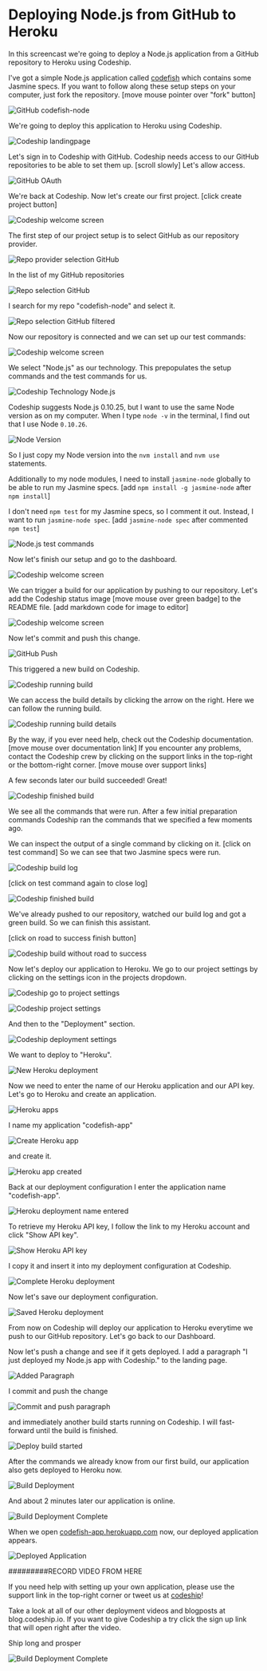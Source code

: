 












Deploying Node.js from GitHub to Heroku
======================

In this screencast we're going to deploy a Node.js application from a GitHub repository to Heroku using Codeship.





I've got a simple Node.js application called [codefish][codefish-repo] which contains some Jasmine specs. If you want to follow along these setup steps on your computer, just fork the repository. [move mouse pointer over "fork" button]

![GitHub codefish-node][screenshot-repository]





We're going to deploy this application to Heroku using Codeship.

![Codeship landingpage][screenshot-codefish-landingpage]

Let's sign in to Codeship with GitHub. Codeship needs access to our GitHub repositories to be able to set them up. [scroll slowly] Let's allow access.

![GitHub OAuth][screenshot-oauth]

We're back at Codeship. Now let's create our first project. [click create project button]

![Codeship welcome screen][screenshot-codeship-welcome]





The first step of our project setup is to select GitHub as our repository provider.

![Repo provider selection GitHub][screenshot-repo-provider-selection]

In the list of my GitHub repositories

![Repo selection GitHub][screenshot-repo-selection]

I search for my repo "codefish-node" and select it.

![Repo selection GitHub filtered][screenshot-repo-selection-filtered]

Now our repository is connected and we can set up our test commands:

![Codeship welcome screen][screenshot-codeship-technology]

We select "Node.js" as our technology. This prepopulates the setup commands and the test commands for us.

![Codeship Technology Node.js][screenshot-codeship-technology-selected]





Codeship suggests Node.js 0.10.25, but I want to use the same Node version as on my computer. When I type `node -v` in the terminal, I find out that I use Node `0.10.26`.

![Node Version][screenshot-technology-version]

So I just copy my Node version into the `nvm install` and `nvm use` statements.

Additionally to my node modules, I need to install `jasmine-node` globally to be able to run my Jasmine specs. [add `npm install -g jasmine-node` after `npm install`]

I don't need `npm test` for my Jasmine specs, so I comment it out. Instead, I want to run `jasmine-node spec`. [add `jasmine-node spec` after commented `npm test`]

![Node.js test commands][screenshot-test-commands]





Now let's finish our setup and go to the dashboard.

![Codeship welcome screen][screenshot-codeship-dasboard]





We can trigger a build for our application by pushing to our repository. Let's add the Codeship status image [move mouse over green badge] to the README file.
[add markdown code for image to editor]

![Codeship welcome screen][screenshot-codeship-image]

Now let's commit and push this change.

![GitHub Push][screenshot-codeship-push]

This triggered a new build on Codeship.

![Codeship running build][screenshot-first-build-running]

We can access the build details by clicking the arrow on the right. Here we can follow the running build.

![Codeship running build details][screenshot-first-build-running-details]

By the way, if you ever need help, check out the Codeship documentation. [move mouse over documentation link] If you encounter any problems, contact the Codeship crew by clicking on the support links in the top-right or the bottom-right corner. [move mouse over support links]

A few seconds later our build succeeded! Great!

![Codeship finished build][screenshot-first-build-finished]

We see all the commands that were run. After a few initial preparation commands Codeship ran the commands that we specified a few moments ago.





We can inspect the output of a single command by clicking on it.
[click on test command]
So we can see that two Jasmine specs were run.

![Codeship build log][screenshot-build-log]

[click on test command again to close log]

![Codeship finished build][screenshot-first-build-finished]





We've already pushed to our repository, watched our build log and got a green build. So we can finish this assistant.

[click on road to success finish button]

![Codeship build without road to success][screenshot-build-without-road-to-success]





Now let's deploy our application to Heroku. We go to our project settings by clicking on the settings icon in the projects dropdown.

![Codeship go to project settings][screenshot-go-to-project-settings]

![Codeship project settings][screenshot-project-settings]

And then to the "Deployment" section.

![Codeship deployment settings][screenshot-deployment-settings]

We want to deploy to "Heroku".

![New Heroku deployment][screenshot-new-deployment]





Now we need to enter the name of our Heroku application and our API key. Let's go to Heroku and create an application.

![Heroku apps][screenshot-heroku-apps]

I name my application "codefish-app"

![Create Heroku app][screenshot-create-heroku-app]

and create it.

![Heroku app created][screenshot-heroku-app-created]

Back at our deployment configuration I enter the application name "codefish-app".

![Heroku deployment name entered][screenshot-heroku-deployment-name]

To retrieve my Heroku API key, I follow the link to my Heroku account and click "Show API key".

![Show Heroku API key][screenshot-show-api-key]

I copy it and insert it into my deployment configuration at Codeship.





![Complete Heroku deployment][screenshot-complete-deployment]

Now let's save our deployment configuration.

![Saved Heroku deployment][screenshot-saved-deployment]

From now on Codeship will deploy our application to Heroku everytime we push to our GitHub repository.
Let's go back to our Dashboard.





Now let's push a change and see if it gets deployed. I add a paragraph "I just deployed my Node.js app with Codeship." to the landing page.

![Added Paragraph][screenshot-added-paragraph]

I commit and push the change

![Commit and push paragraph][screenshot-commit-and-push-paragraph]





and immediately another build starts running on Codeship. I will fast-forward until the build is finished.

![Deploy build started][screenshot-deploy-build-started]

After the commands we already know from our first build, our application also gets deployed to Heroku now.

![Build Deployment][screenshot-build-deployment]

And about 2 minutes later our application is online.

![Build Deployment Complete][screenshot-build-deployment-complete]





When we open [codefish-app.herokuapp.com][codefish-live] now, our deployed application appears.

![Deployed Application][screenshot-deployed-application]

#########RECORD VIDEO FROM HERE

If you need help with setting up your own application, please use the support link in the top-right corner or tweet us at [codeship][codeship-twitter]!

Take a look at all of our other deployment videos and blogposts at blog.codeship.io.
If you want to give Codeship a try click the sign up link that will open right after the video.

Ship long and prosper

![Build Deployment Complete][screenshot-build-deployment-complete]



 [codeship]: https://www.codeship.io/
 [codeship-twitter]: http://www.twitter.com/codeship
 
 [codefish-repo]: https://github.com/codeship-tutorials/codefish-node
 
 
 [codefish-live]: http://codefish-app.herokuapp.com
 
 [screenshot-repository]: https://raw.githubusercontent.com/codeship/screencast-storyboards/node-github-heroku/screenshots/github/codefish-node/repository.png
 [screenshot-codefish-landingpage]: https://raw.githubusercontent.com/codeship/screencast-storyboards/node-github-heroku/screenshots/codeship-landingpage.png
 [screenshot-oauth]: https://raw.githubusercontent.com/codeship/screencast-storyboards/node-github-heroku/screenshots/github/oauth.png
 [screenshot-codeship-welcome]: https://raw.githubusercontent.com/codeship/screencast-storyboards/node-github-heroku/screenshots/codeship-welcome.png
 [screenshot-repo-provider-selection]: https://raw.githubusercontent.com/codeship/screencast-storyboards/node-github-heroku/screenshots/github/repo-provider-selection.png
 [screenshot-repo-selection]: https://raw.githubusercontent.com/codeship/screencast-storyboards/node-github-heroku/screenshots/repo-selection.png
 [screenshot-repo-selection-filtered]: https://raw.githubusercontent.com/codeship/screencast-storyboards/node-github-heroku/screenshots/node/codefish-node-selection-filtered.png
 [screenshot-codeship-technology]: https://raw.githubusercontent.com/codeship/screencast-storyboards/node-github-heroku/screenshots/codeship-technology.png
 [screenshot-codeship-technology-selected]: https://raw.githubusercontent.com/codeship/screencast-storyboards/node-github-heroku/screenshots/node/codeship-technology.png
 [screenshot-technology-version]: https://raw.githubusercontent.com/codeship/screencast-storyboards/node-github-heroku/screenshots/node/technology-version.png
 [screenshot-test-commands]: https://raw.githubusercontent.com/codeship/screencast-storyboards/node-github-heroku/screenshots/node/test-commands.png
 [screenshot-codeship-dasboard]: https://raw.githubusercontent.com/codeship/screencast-storyboards/node-github-heroku/screenshots/github/codefish-node/codeship-dashboard.png
 [screenshot-codeship-image]: https://raw.githubusercontent.com/codeship/screencast-storyboards/node-github-heroku/screenshots/node/codeship-image.png
 [screenshot-codeship-push]: https://raw.githubusercontent.com/codeship/screencast-storyboards/node-github-heroku/screenshots/github/codefish-node/push.png
 [screenshot-first-build-running]: https://raw.githubusercontent.com/codeship/screencast-storyboards/node-github-heroku/screenshots/node/first-build-running.png
 [screenshot-first-build-running-details]: https://raw.githubusercontent.com/codeship/screencast-storyboards/node-github-heroku/screenshots/github/codefish-node/first-build-running-details.png
 [screenshot-first-build-finished]: https://raw.githubusercontent.com/codeship/screencast-storyboards/node-github-heroku/screenshots/github/codefish-node/first-build-finished.png
 [screenshot-build-log]: https://raw.githubusercontent.com/codeship/screencast-storyboards/node-github-heroku/screenshots/github/codefish-node/build-log.png
 [screenshot-build-without-road-to-success]: https://raw.githubusercontent.com/codeship/screencast-storyboards/node-github-heroku/screenshots/github/codefish-node/build-without-road-to-success.png
 [screenshot-go-to-project-settings]: https://raw.githubusercontent.com/codeship/screencast-storyboards/node-github-heroku/screenshots/github/codefish-node/go-to-project-settings.png
 [screenshot-project-settings]: https://raw.githubusercontent.com/codeship/screencast-storyboards/node-github-heroku/screenshots/node/project-settings.png
 [screenshot-deployment-settings]: https://raw.githubusercontent.com/codeship/screencast-storyboards/node-github-heroku/screenshots/node/deployment-settings.png
 [screenshot-new-deployment]: https://raw.githubusercontent.com/codeship/screencast-storyboards/node-github-heroku/screenshots/node/heroku/new-deployment.png
 [screenshot-heroku-apps]: https://raw.githubusercontent.com/codeship/screencast-storyboards/node-github-heroku/screenshots/heroku/heroku-apps.png
 [screenshot-create-heroku-app]: https://raw.githubusercontent.com/codeship/screencast-storyboards/node-github-heroku/screenshots/heroku/create-heroku-app.png
 [screenshot-heroku-app-created]: https://raw.githubusercontent.com/codeship/screencast-storyboards/node-github-heroku/screenshots/heroku/heroku-app-created.png
 [screenshot-heroku-deployment-name]: https://raw.githubusercontent.com/codeship/screencast-storyboards/node-github-heroku/screenshots/node/heroku/heroku-deployment-name.png
 [screenshot-show-api-key]: https://raw.githubusercontent.com/codeship/screencast-storyboards/node-github-heroku/screenshots/heroku/show-api-key.png
 [screenshot-complete-deployment]: https://raw.githubusercontent.com/codeship/screencast-storyboards/node-github-heroku/screenshots/node/heroku/complete-deployment.png
 [screenshot-saved-deployment]: https://raw.githubusercontent.com/codeship/screencast-storyboards/node-github-heroku/screenshots/node/heroku/saved-deployment.png
 [screenshot-added-paragraph]: https://raw.githubusercontent.com/codeship/screencast-storyboards/node-github-heroku/screenshots/node/added-paragraph.png
 [screenshot-commit-and-push-paragraph]: https://raw.githubusercontent.com/codeship/screencast-storyboards/node-github-heroku/screenshots/github/codefish-node/commit-and-push-paragraph.png
 [screenshot-deploy-build-started]: https://raw.githubusercontent.com/codeship/screencast-storyboards/node-github-heroku/screenshots/node/heroku/deploy-build-started.png
 [screenshot-build-deployment]: https://raw.githubusercontent.com/codeship/screencast-storyboards/node-github-heroku/screenshots/node/heroku/build-deployment.png
 [screenshot-build-deployment-complete]: https://raw.githubusercontent.com/codeship/screencast-storyboards/node-github-heroku/screenshots/node/heroku/build-deployment-complete.png
 [screenshot-deployed-application]: https://raw.githubusercontent.com/codeship/screencast-storyboards/node-github-heroku/screenshots/node/heroku/deployed-application.png
 [screenshot-select-post-hook]: https://raw.githubusercontent.com/codeship/screencast-storyboards/node-github-heroku/screenshots/github/codefish-node/select-post-hook.png
 [screenshot-paste-hook-url]: https://raw.githubusercontent.com/codeship/screencast-storyboards/node-github-heroku/screenshots/github/codefish-node/paste-hook-url.png
 [screenshot-hook-added]: https://raw.githubusercontent.com/codeship/screencast-storyboards/node-github-heroku/screenshots/github/codefish-node/hook-added.png
 [screenshot-deployment-username]: https://raw.githubusercontent.com/codeship/screencast-storyboards/node-github-heroku/screenshots/node/heroku/username.png
 [screenshot-create-deployment-token]: https://raw.githubusercontent.com/codeship/screencast-storyboards/node-github-heroku/screenshots/node/heroku/create-token.png
 [screenshot-add-deployment-config]: https://raw.githubusercontent.com/codeship/screencast-storyboards/node-github-heroku/screenshots/heroku/add-config.png
 [screenshot-commit-and-push-deployment-config]: https://raw.githubusercontent.com/codeship/screencast-storyboards/node-github-heroku/screenshots/github/codefish-node/heroku/commit-and-push-deployment-config.png
 [screenshot-dotcloud-api-key]: https://raw.githubusercontent.com/codeship/screencast-storyboards/node-github-heroku/screenshots/heroku/api-key.png
 [screenshot-dotcloud-deployment-api-key]: https://raw.githubusercontent.com/codeship/screencast-storyboards/node-github-heroku/screenshots/node/heroku/deployment-api-key.png
 [screenshot-dotcloud-yml]: https://raw.githubusercontent.com/codeship/screencast-storyboards/node-github-heroku/screenshots/node/heroku/dotcloud-yml.png
 [screenshot-dotcloud-wsgi-py]: https://raw.githubusercontent.com/codeship/screencast-storyboards/node-github-heroku/screenshots/node/heroku/wsgi-py.png
 [screenshot-deployment-documentation-page]: https://raw.githubusercontent.com/codeship/screencast-storyboards/node-github-heroku/screenshots/node/heroku/documentation-page.png
 [screenshot-empty-deployment]: https://raw.githubusercontent.com/codeship/screencast-storyboards/node-github-heroku/screenshots/node/heroku/empty-deployment.png
 [screenshot-deployment-home-page]: https://raw.githubusercontent.com/codeship/screencast-storyboards/node-github-heroku/screenshots/heroku/home-page.png
 [screenshot-new-deployment-app]: https://raw.githubusercontent.com/codeship/screencast-storyboards/node-github-heroku/screenshots/node/heroku/new-deployment-app.png
 [screenshot-deployment-oauth]: https://raw.githubusercontent.com/codeship/screencast-storyboards/node-github-heroku/screenshots/heroku/oauth.png
 [screenshot-app-yml]: https://raw.githubusercontent.com/codeship/screencast-storyboards/node-github-heroku/screenshots/node/heroku/app-yml.png
 [screenshot-install-tool]: https://raw.githubusercontent.com/codeship/screencast-storyboards/node-github-heroku/screenshots/heroku/install-tool.png
 [screenshot-sign-in-to-deployment]: https://raw.githubusercontent.com/codeship/screencast-storyboards/node-github-heroku/screenshots/heroku/sign-in-to-deployment.png
 [screenshot-create-api-token]: https://raw.githubusercontent.com/codeship/screencast-storyboards/node-github-heroku/screenshots/heroku/create-api-token.png
 [screenshot-insert-api-token]: https://raw.githubusercontent.com/codeship/screencast-storyboards/node-github-heroku/screenshots/heroku/insert-api-token.png
 [screenshot-look-up-url]: https://raw.githubusercontent.com/codeship/screencast-storyboards/node-github-heroku/screenshots/heroku/look-up-url.png

